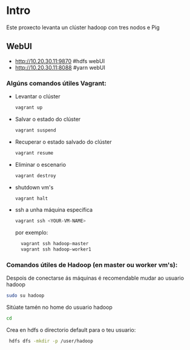 

# Intro

Este proxecto levanta un clúster hadoop con tres nodos e Pig


## WebUI
+ http://10.20.30.11:9870  #hdfs webUI
+ http://10.20.30.11:8088  #yarn webUI


### Algúns comandos útiles Vagrant:
+ Levantar o clúster
    ```bash 
    vagrant up
    ```
+ Salvar o estado do clúster
    ```bash 
    vagrant suspend
    ```
+ Recuperar o estado salvado do clúster
    ```bash 
    vagrant resume
    ```

+ Eliminar o escenario
    ```bash 
    vagrant destroy
    ```
+ shutdown vm's
    ```bash 
    vagrant halt
    ```

+ ssh a unha máquina específica
    ```bash 
    vagrant ssh <YOUR-VM-NAME>
    ```
  por exemplo:
  ```bash 
    vagrant ssh hadoop-master
    vagrant ssh hadoop-worker1
    ```

### Comandos útiles de Hadoop (en master ou worker vm's):
Despois de conectarse ás máquinas é recomendable mudar ao usuario hadoop
```bash
sudo su hadoop
```
Sitúate tamén no home do usuario hadoop
```bash
cd
```
Crea en hdfs o directorio default para o teu usuario:
```bash
 hdfs dfs -mkdir -p /user/hadoop

```

